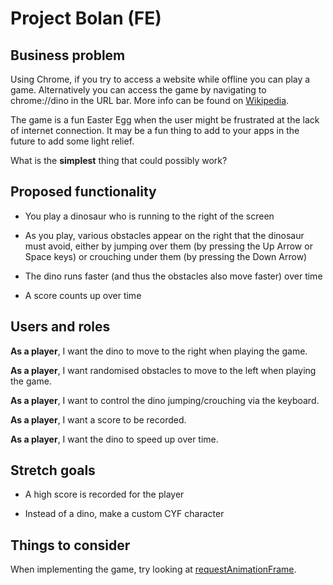 # Project Bolan (FE)

## Business problem

Using Chrome, if you try to access a website while offline you can play
a game. Alternatively you can access the game by navigating to
chrome://dino in the URL bar. More info can be found on
[Wikipedia](https://en.wikipedia.org/wiki/Dinosaur_Game).

The game is a fun Easter Egg when the user might be frustrated at the lack of internet connection. It may
be a fun thing to add to your apps in the future to add some light relief.

What is the **simplest** thing that could possibly work?

## Proposed functionality

- You play a dinosaur who is running to the right of the screen

- As you play, various obstacles appear on the right that the dinosaur
  must avoid, either by jumping over them (by pressing the Up Arrow or
  Space keys) or crouching under them (by pressing the Down Arrow)

- The dino runs faster (and thus the obstacles also move faster) over
  time

- A score counts up over time

## Users and roles

**As a player**, I want the dino to move to the right when playing the
game.

**As a player**, I want randomised obstacles to move to the left when
playing the game.

**As a player**, I want to control the dino jumping/crouching via the
keyboard.

**As a player**, I want a score to be recorded.

**As a player**, I want the dino to speed up over time.

## Stretch goals

- A high score is recorded for the player

- Instead of a dino, make a custom CYF character

## Things to consider

When implementing the game, try looking at
[requestAnimationFrame](https://developer.mozilla.org/en-US/docs/Web/API/window/requestAnimationFrame).
